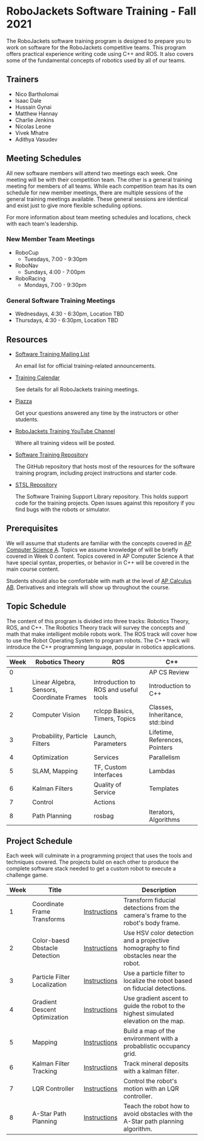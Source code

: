 # RoboJackets Software Training - Fall 2021

The RoboJackets software training program is designed to prepare you to work on software for the RoboJackets competitive teams. This program offers practical experience writing code using C++ and ROS. It also covers some of the fundamental concepts of robotics used by all of our teams.

## Trainers

- Nico Bartholomai
- Isaac Dale
- Hussain Gynai
- Matthew Hannay
- Charlie Jenkins
- Nicolas Leone
- Vivek Mhatre
- Adithya Vasudev

## Meeting Schedules

All new software members will attend two meetings each week. One meeting will be with their competition team. The other is a general training meeting for members of all teams. While each competition team has its own schedule for new member meetings, there are multiple sessions of the general training meetings available. These general sessions are identical and exist just to give more flexible scheduling options.

For more information about team meeting schedules and locations, check with each team's leadership.

### New Member Team Meetings
- RoboCup
  - Tuesdays, 7:00 - 9:30pm
- RoboNav
  - Sundays, 4:00 - 7:00pm
- RoboRacing
  - Mondays, 7:00 - 9:30pm

### General Software Training Meetings
- Wednesdays, 4:30 - 6:30pm, Location TBD
- Thursdays, 4:30 - 6:30pm, Location TBD

## Resources

- [Software Training Mailing List](https://lists.gatech.edu/sympa/robojackets-training-sw)

  An email list for official training-related announcements.

- [Training Calendar](https://robojackets.org/calendar/action~month/cat_ids~12/request_format~html/)

  See details for all RoboJackets training meetings.

- [Piazza](https://piazza.com/class/j4pry2dzzg76pl)

  Get your questions answered any time by the instructors or other students.

- [RoboJackets Training YouTube Channel](https://www.youtube.com/channel/UCh3TLV-vQzzcWGQ4u2jsMOw)

  Where all training videos will be posted.
  
- [Software Training Repository](https://github.com/RoboJackets/software-training)

  The GitHub repository that hosts most of the resources for the software training program, including project instructions and starter code.

- [STSL Repository](https://github.com/RoboJackets/stsl)

  The Software Training Support Library repository. This holds support code for the training projects. Open issues against this repository if you find bugs with the robots or simulator.

## Prerequisites

We will assume that students are familiar with the concepts covered in [AP Computer Science A](https://apstudents.collegeboard.org/courses/ap-computer-science-a). Topics we assume knowledge of will be briefly covered in Week 0 content. Topics covered in AP Computer Science A that have special syntax, properties, or behavior in C++ will be covered in the main course content.

Students should also be comfortable with math at the level of [AP Calculus AB](https://apstudents.collegeboard.org/courses/ap-calculus-ab). Derivatives and integrals will show up throughout the course.

## Topic Schedule

The content of this program is divided into three tracks: Robotics Theory, ROS, and C++. The Robotics Theory track will survey the concepts and math that make intelligent mobile robots work. The ROS track will cover how to use the Robot Operating System to program robots. The C++ track will introduce the C++ programming language, popular in robotics applications.

Week | Robotics Theory | ROS | C++
--- | --- | --- | ---
0 | | | AP CS Review
1 | Linear Algebra, Sensors, Coordinate Frames | Introduction to ROS and useful tools | Introduction to C++
2 | Computer Vision | rclcpp Basics, Timers, Topics | Classes, Inheritance, std::bind
3 | Probability, Particle Filters | Launch, Parameters | Lifetime, References, Pointers
4 | Optimization | Services | Parallelism
5 | SLAM, Mapping | TF, Custom Interfaces | Lambdas
6 | Kalman Filters | Quality of Service | Templates
7 | Control | Actions | 
8 | Path Planning | rosbag | Iterators, Algorithms

## Project Schedule

Each week will culminate in a programming project that uses the tools and techniques covered. The projects build on each other to produce the complete software stack needed to get a custom robot to execute a challenge game.

Week | Title |  | Description
--- | --- | --- | ---
1 | Coordinate Frame Transforms | [Instructions](projects/week_1/Instructions.md) | Transform fiducial detections from the camera's frame to the robot's body frame.
2 | Color-baesd Obstacle Detection | [Instructions](projects/week_2/Instructions.md) | Use HSV color detection and a projective homography to find obstacles near the robot.
3 | Particle Filter Localization | [Instructions]() | Use a particle filter to localize the robot based on fiducial detections.
4 | Gradient Descent Optimization | [Instructions]() | Use gradient ascent to guide the robot to the highest simulated elevation on the map.
5 | Mapping | [Instructions]() | Build a map of the environment with a probablistic occupancy grid.
6 | Kalman Filter Tracking | [Instructions]() | Track mineral deposits with a kalman filter.
7 | LQR Controller | [Instructions]() | Control the robot's motion with an LQR controller.
8 | A-Star Path Planning | [Instructions]() | Teach the robot how to avoid obstacles with the A-Star path planning algorithm.
